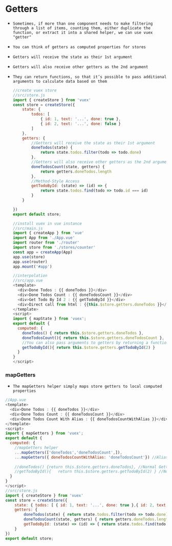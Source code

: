 # Getters

- `Sometimes, if more than one component needs to make filtering through a list of items, counting them, either duplicate the function, or extract it into a shared helper, we can use vuex "getter"`

- `You can think of getters as computed properties for stores`

- `Getters will receive the state as their 1st argument`

- `Getters will also receive other getters as the 2nd argument`

- `They can return functions, so that it’s possible to pass additional arguments to calculate data based on them`

  ```js
  //create vuex store                                                                 
  //src/store.js
  import { createStore } from 'vuex'
  const store = createStore({
      state: {
          todos: [
              { id: 1, text: '...', done: true },
              { id: 2, text: '...', done: false }
          ]
      },
      getters: {
          //Getters will receive the state as their 1st argument
          doneTodos(state) {
              return state.todos.filter(todo => todo.done)
          },
          //Getters will also receive other getters as the 2nd argument
          doneTodosCount(state, getters) {
              return getters.doneTodos.length
          },
          //Method-Style Access
          getTodoById: (state) => (id) => {
              return state.todos.find(todo => todo.id === id)
          }
      }
  
  })
  export default store;
  
  ```

  ```js
  //install vuex in vue instance
  //src/main.js
  import { createApp } from 'vue'
  import App from './App.vue'
  import router from './router'
  import store from './stores/counter'
  const app = createApp(App)
  app.use(store)
  app.use(router)
  app.mount('#app')
  ```

  ```js
  //interpolation                                                                     
  //src/app.vue
  <template>
    <div>Done Todos : {{ doneTodos }}</div>
    <div>Done Todos Count : {{ doneTodosCount }}</div>
    <div>Get Todo By Id 2 : {{ getTodoById }}</div>
    <div>Direct call from html : {{this.$store.getters.doneTodos }}</div>
  </template>
  <script>
  import { mapState } from 'vuex';
  export default {
    computed: {
      doneTodos() { return this.$store.getters.doneTodos },
      doneTodosCount(){ return this.$store.getters.doneTodosCount },
      //You can also pass arguments to getters by returning a function
      getTodoById(){ return this.$store.getters.getTodoById(2) }
    }
  }
  </script>
  ```

  



### mapGetters 

- `The mapGetters helper simply maps store getters to local computed properties`

```js
//App.vue
<template>
  <div>Done Todos : {{ doneTodos }}</div>
  <div>Done Todos Count : {{ doneTodosCount }}</div>
  <div>Done Todos Count With Alias : {{ doneTodosCountWithAlias }}</div><hr/>
</template>
<script>
import { mapGetters } from 'vuex';
export default {
  computed: {
    //mapGetters helper
    ...mapGetters(['doneTodos','doneTodosCount',]),
    ...mapGetters({ doneTodosCountWithAlias: 'doneTodosCount'}) //Alias name
 
    //doneTodos() {return this.$store.getters.doneTodos}, //Normal Getter
    //getTodoById(){   return this.$store.getters.getTodoById(2) } //Normal Getter with pass arguments to getters
  }
}
</script>                                                             
//src/store.js
import { createStore } from 'vuex'
const store = createStore({
    state: { todos: [ { id: 1, text: '...', done: true },{ id: 2, text: '...', done: false }]},
    getters: {
        doneTodos(state) { return state.todos.filter(todo => todo.done) },
        doneTodosCount(state, getters) { return getters.doneTodos.length},
        getTodoById: (state) => (id) => { return state.todos.find(todo => todo.id === id)} //access parameter
    }
})
export default store;
```
